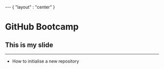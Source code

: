 --- { "layout" : "center" }
# GitHub Bootcamp

## This is my slide

---

- How to initialise a new repository
